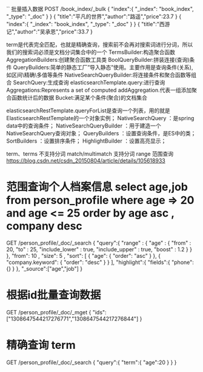 

``
批量插入数据
POST /book_index/_bulk
{ "index":{ "_index": "book_index", "_type": "_doc" } }
{ "title":"平凡的世界","author":"路遥","price":23.7 }
{ "index":{ "_index": "book_index", "_type": "_doc" } }
{ "title":"西游记","author":"吴承恩","price":33.7 }

term是代表完全匹配，也就是精确查询，搜索前不会再对搜索词进行分词，所以我们的搜索词必须是文档分词集合中的一个
TermsBuilder:构造聚合函数
AggregationBuilders:创建聚合函数工具类
BoolQueryBuilder:拼装连接(查询)条件
QueryBuilders:简单的静态工厂”导入静态”使用。主要作用是查询条件(关系),如区间\精确\多值等条件
NativeSearchQueryBuilder:将连接条件和聚合函数等组合
SearchQuery:生成查询
elasticsearchTemplate.query:进行查询
Aggregations:Represents a set of computed addAggregation.代表一组添加聚合函数统计后的数据
Bucket:满足某个条件(聚合)的文档集合

elasticsearchRestTemplate.queryForList是查询一个列表，用的就是ElasticsearchRestTemplate的一个对象实例；
NativeSearchQuery ：是spring data中的查询条件；
NativeSearchQueryBuilder ：用于建造一个NativeSearchQuery查询对象；
QueryBuilders ：设置查询条件，是ES中的类；
SortBuilders ：设置排序条件；
HighlightBuilder ：设置高亮显示；


term、terms 不支持分词
match/multimatch 支持分词
range 范围查询
https://blog.csdn.net/csdn_20150804/article/details/105618933


# 范围查询个人档案信息 select age,job from  person_profile where age => 20 and age <= 25 order by age asc , company desc 
GET /person_profile/_doc/_search 
{
  "query":{
    "range" : {
      "age" : {
          "from" : 20,
          "to" : 25,
          "include_lower" : true,
          "include_upper" : true,
          "boost" : 1.2
      }
    }
  },
  "from": 10 ,
  "size": 5 ,
  "sort": [
    {
     "age": {
        "order": "asc"
      }
    },
    {
     "company.keyword": {
        "order": "desc"
      }
    }
  ],
  "highlight":{
     "fields":{
        "phone":{}
     }
  },
  "_source":["age","job"]
}

# 根据id批量查询数据
GET /person_profile/_doc/_mget
{
  "ids":["1308647544217276771","1308647544217276844"]
}

# 精确查询 term
GET /person_profile/_doc/_search
{
  "query":{
    "term":{
       "age":20
    }
  }
}
